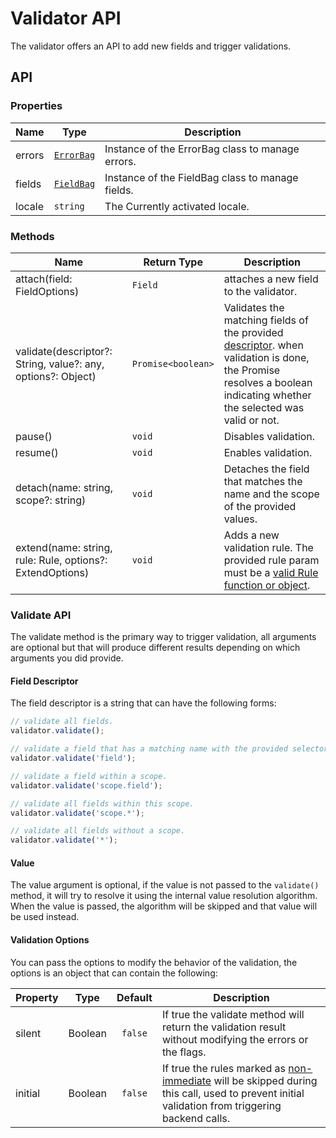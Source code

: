# Validator API

The validator offers an API to add new fields and trigger validations.

## API

### Properties

|Name  | Type  | Description  |
|---------|---------|---------|
| errors | [`ErrorBag`](/api/errorbag.md)| Instance of the ErrorBag class to manage errors. |
| fields     | [`FieldBag`](https://github.com/baianat/vee-validate/blob/master/src/core/fieldBag.js)| Instance of the FieldBag class to manage fields. |
| locale | `string` | The Currently activated locale. |

### Methods

|Name  | Return Type  |Description  |
|---------|---------|---------|
| attach(field: FieldOptions) | `Field` | attaches a new field to the validator. |
| validate(descriptor?: String, value?: any, options?: Object) | `Promise<boolean>` | Validates the matching fields of the provided [descriptor](#field-descriptor). when validation is done, the Promise resolves a boolean indicating whether the selected was valid or not. |
| pause() | `void` | Disables validation. |
| resume() | `void` | Enables validation. |
| detach(name: string, scope?: string) | `void` | Detaches the field that matches the name and the scope of the provided values. |
| extend(name: string, rule: Rule, options?: ExtendOptions) | `void` | Adds a new validation rule. The provided rule param must be a [valid Rule function or object](/guide/custom-rules.md). |

### Validate API

The validate method is the primary way to trigger validation, all arguments are optional but that will produce different results depending on which arguments you did provide.

#### Field Descriptor

The field descriptor is a string that can have the following forms:

```js
// validate all fields.
validator.validate();

// validate a field that has a matching name with the provided selector.
validator.validate('field');

// validate a field within a scope.
validator.validate('scope.field');

// validate all fields within this scope.
validator.validate('scope.*');

// validate all fields without a scope.
validator.validate('*');
```

#### Value

The value argument is optional, if the value is not passed to the `validate()` method, it will try to resolve it using the internal value resolution algorithm. When the value is passed, the algorithm will be skipped and that value will be used instead.

#### Validation Options

You can pass the options to modify the behavior of the validation, the options is an object that can contain the following:

|Property |Type       |Default    |Description  |
|---------|:---------:|:---------:|-------------|
|silent   | Boolean   | `false`   | If true the validate method will return the validation result without modifying the errors or the flags. |
|initial  | Boolean   | `false`   | If true the rules marked as [non-immediate](/guide/custom-rules.md#non-immediate-rules) will be skipped during this call, used to prevent initial validation from triggering backend calls. |
